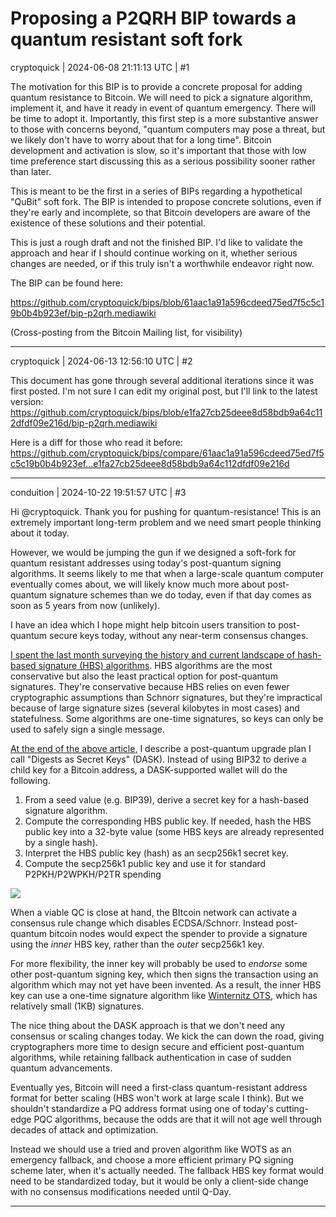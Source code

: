# Proposing a P2QRH BIP towards a quantum resistant soft fork

cryptoquick | 2024-06-08 21:11:13 UTC | #1

The motivation for this BIP is to provide a concrete proposal for adding quantum resistance to Bitcoin. We will need to pick a signature algorithm, implement it, and have it ready in event of quantum emergency. There will be time to adopt it. Importantly, this first step is a more substantive answer to those with concerns beyond, "quantum computers may pose a threat, but we likely don't have to worry about that for a long time". Bitcoin development and activation is slow, so it's important that those with low time preference start discussing this as a serious possibility sooner rather than later.

This is meant to be the first in a series of BIPs regarding a hypothetical "QuBit" soft fork. The BIP is intended to propose concrete solutions, even if they're early and incomplete, so that Bitcoin developers are aware of the existence of these solutions and their potential.

This is just a rough draft and not the finished BIP. I'd like to validate the approach and hear if I should continue working on it, whether serious changes are needed, or if this truly isn't a worthwhile endeavor right now.

The BIP can be found here:

https://github.com/cryptoquick/bips/blob/61aac1a91a596cdeed75ed7f5c5c19b0b4b923ef/bip-p2qrh.mediawiki

(Cross-posting from the Bitcoin Mailing list, for visibility)

-------------------------

cryptoquick | 2024-06-13 12:56:10 UTC | #2

This document has gone through several additional iterations since it was first posted. I'm not sure I can edit my original post, but I'll link to the latest version:
https://github.com/cryptoquick/bips/blob/e1fa27cb25deee8d58bdb9a64c112dfdf09e216d/bip-p2qrh.mediawiki

Here is a diff for those who read it before:
https://github.com/cryptoquick/bips/compare/61aac1a91a596cdeed75ed7f5c5c19b0b4b923ef...e1fa27cb25deee8d58bdb9a64c112dfdf09e216d

-------------------------

conduition | 2024-10-22 19:51:57 UTC | #3

Hi @cryptoquick. Thank you for pushing for quantum-resistance! This is an extremely important long-term problem and we need smart people thinking about it today.

However, we would be jumping the gun if we designed a soft-fork for quantum resistant addresses using today's post-quantum signing algorithms. It seems likely to me that when a large-scale quantum computer eventually comes about, we will likely know much more about post-quantum signature schemes than we do today, even if that day comes as soon as 5 years from now (unlikely).

I have an idea which I hope might help bitcoin users transition to post-quantum secure keys today, without any near-term consensus changes.

[I spent the last month surveying the history and current landscape of hash-based signature (HBS) algorithms](https://conduition.io/cryptography/quantum-hbs/). HBS algorithms are the most conservative but also the least practical option for post-quantum signatures. They're conservative because HBS relies on even fewer cryptographic assumptions than Schnorr signatures, but they're impractical because of large signature sizes (several kilobytes in most cases) and statefulness. Some algorithms are one-time signatures, so keys can only be used to safely sign a single message.

[At the end of the above article](https://conduition.io/cryptography/quantum-hbs/#Upgrading-Bitcoin), I describe a post-quantum upgrade plan I call "Digests as Secret Keys" (DASK). Instead of using BIP32 to derive a child key for a Bitcoin address, a DASK-supported wallet will do the following.

1. From a seed value (e.g. BIP39), derive a secret key for a hash-based signature algorithm.
2. Compute the corresponding HBS public key. If needed, hash the HBS public key into a 32-byte value (some HBS keys are already represented by a single hash).
3. Interpret the HBS public key (hash) as an secp256k1 secret key.
4. Compute the secp256k1 public key and use it for standard P2PKH/P2WPKH/P2TR spending

<img src="https://conduition.io/images/quantum-hbs/dask.svg">

When a viable QC is close at hand, the BItcoin network can activate a consensus rule change which disables ECDSA/Schnorr. Instead post-quantum bitcoin nodes would expect the spender to provide a signature using the _inner_ HBS key, rather than the _outer_ secp256k1 key.

For more flexibility, the inner key will probably be used to _endorse_ some other post-quantum signing key, which then signs the transaction using an algorithm which may not yet have been invented. As a result, the inner HBS key can use a one-time signature algorithm like [Winternitz OTS](https://conduition.io/cryptography/quantum-hbs/#Winternitz-One-Time-Signatures-WOTS), which has relatively small (1KB) signatures. 

The nice thing about the DASK approach is that we don't need any consensus or scaling changes today. We kick the can down the road, giving cryptographers more time to design secure and efficient post-quantum algorithms, while retaining fallback authentication in case of sudden quantum advancements.

Eventually yes, Bitcoin will need a first-class quantum-resistant address format for better scaling (HBS won't work at large scale I think). But we shouldn't standardize a PQ address format using one of today's cutting-edge PQC algorithms, because the odds are that it will not age well through decades of attack and optimization. 

Instead we should use a tried and proven algorithm like WOTS as an emergency fallback, and choose a more efficient primary PQ signing scheme later, when it's actually needed. The fallback HBS key format would need to be standardized today, but it would be only a client-side change with no consensus modifications needed until Q-Day.

-------------------------

